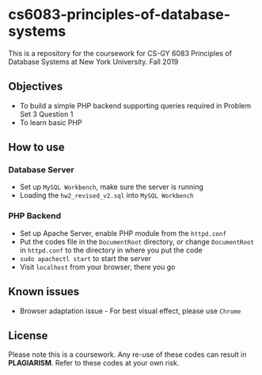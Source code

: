 # cs6083-principles-of-database-systems
This is a repository for the coursework for CS-GY 6083 Principles of Database Systems at New York University. Fall 2019
## Objectives
* To build a simple PHP backend supporting queries required in Problem Set 3 Question 1
* To learn basic PHP
## How to use
### Database Server
* Set up `MySQL Workbench`, make sure the server is running
* Loading the `hw2_revised_v2.sql` into `MySQL Workbench`
### PHP Backend
* Set up Apache Server, enable PHP module from the `httpd.conf`
* Put the codes file in the `DocumentRoot` directory, or change `DocumentRoot` in `httpd.conf` to the directory in where you put the code
* `sudo apachectl start` to start the server
* Visit `localhost` from your browser, there you go
## Known issues
* Browser adaptation issue - For best visual effect, please use `Chrome`
## License
Please note this is a coursework. Any re-use of these codes can result in **PLAGIARISM**. Refer to these codes at your own risk.